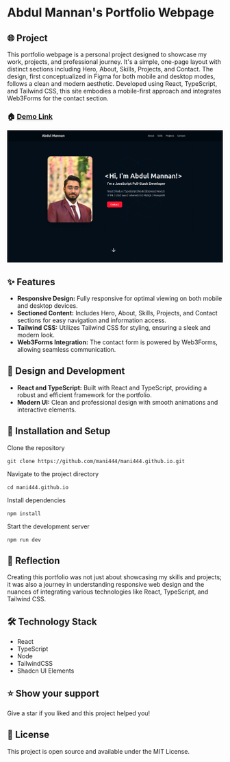 # Abdul Mannan's Portfolio Webpage

## 🌐 Project

This portfolio webpage is a personal project designed to showcase my work, projects, and professional journey. It's a simple, one-page layout with distinct sections including Hero, About, Skills, Projects, and Contact. The design, first conceptualized in Figma for both mobile and desktop modes, follows a clean and modern aesthetic. Developed using React, TypeScript, and Tailwind CSS, this site embodies a mobile-first approach and integrates Web3Forms for the contact section.

### 🏠 [Demo Link](https://mani444.github.io)

![alt text](src/assets/images/readme.png)

## ✨ Features

- **Responsive Design:** Fully responsive for optimal viewing on both mobile and desktop devices.
- **Sectioned Content:** Includes Hero, About, Skills, Projects, and Contact sections for easy navigation and information access.
- **Tailwind CSS:** Utilizes Tailwind CSS for styling, ensuring a sleek and modern look.
- **Web3Forms Integration:** The contact form is powered by Web3Forms, allowing seamless communication.

## 🚀 Design and Development

- **React and TypeScript:** Built with React and TypeScript, providing a robust and efficient framework for the portfolio.
- **Modern UI:** Clean and professional design with smooth animations and interactive elements.

## 🔧 Installation and Setup

Clone the repository

```
git clone https://github.com/mani444/mani444.github.io.git
```

Navigate to the project directory

```
cd mani444.github.io
```

Install dependencies

```
npm install
```

Start the development server

```
npm run dev
```

## 🧠 Reflection

Creating this portfolio was not just about showcasing my skills and projects; it was also a journey in understanding responsive web design and the nuances of integrating various technologies like React, TypeScript, and Tailwind CSS.

## 🛠️ Technology Stack

- React
- TypeScript
- Node
- TailwindCSS
- Shadcn UI Elements

## ⭐️ Show your support

Give a star if you liked and this project helped you!

## 📝 License

This project is open source and available under the MIT License.
